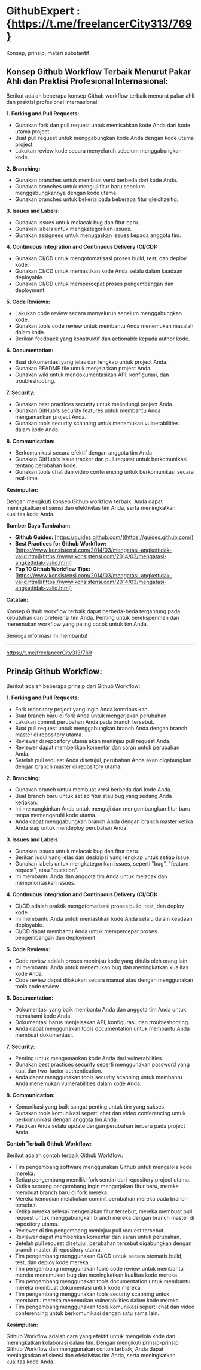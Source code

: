 # GithubExpert : {https://t.me/freelancerCity313/769}
Konsep, prinsip, materi substantif

## Konsep Github Workflow Terbaik Menurut Pakar Ahli dan Praktisi Profesional Internasional:

Berikut adalah beberapa konsep Github workflow terbaik menurut pakar ahli dan praktisi profesional internasional:

**1. Forking and Pull Requests:**

* Gunakan fork dan pull request untuk memisahkan kode Anda dari kode utama project.
* Buat pull request untuk menggabungkan kode Anda dengan kode utama project.
* Lakukan review kode secara menyeluruh sebelum menggabungkan kode.

**2. Branching:**

* Gunakan branches untuk membuat versi berbeda dari kode Anda.
* Gunakan branches untuk menguji fitur baru sebelum menggabungkannya dengan kode utama.
* Gunakan branches untuk bekerja pada beberapa fitur gleichzeitig.

**3. Issues and Labels:**

* Gunakan issues untuk melacak bug dan fitur baru.
* Gunakan labels untuk mengkategorikan issues.
* Gunakan assignees untuk menugaskan issues kepada anggota tim.

**4. Continuous Integration and Continuous Delivery (CI/CD):**

* Gunakan CI/CD untuk mengotomatisasi proses build, test, dan deploy kode.
* Gunakan CI/CD untuk memastikan kode Anda selalu dalam keadaan deployable.
* Gunakan CI/CD untuk mempercepat proses pengembangan dan deployment.

**5. Code Reviews:**

* Lakukan code review secara menyeluruh sebelum menggabungkan kode.
* Gunakan tools code review untuk membantu Anda menemukan masalah dalam kode.
* Berikan feedback yang konstruktif dan actionable kepada author kode.

**6. Documentation:**

* Buat dokumentasi yang jelas dan lengkap untuk project Anda.
* Gunakan README file untuk menjelaskan project Anda.
* Gunakan wiki untuk mendokumentasikan API, konfigurasi, dan troubleshooting.

**7. Security:**

* Gunakan best practices security untuk melindungi project Anda.
* Gunakan GitHub's security features untuk membantu Anda mengamankan project Anda.
* Gunakan tools security scanning untuk menemukan vulnerabilities dalam kode Anda.

**8. Communication:**

* Berkomunikasi secara efektif dengan anggota tim Anda.
* Gunakan GitHub's issue tracker dan pull request untuk berkomunikasi tentang perubahan kode.
* Gunakan tools chat dan video conferencing untuk berkomunikasi secara real-time.

**Kesimpulan:**

Dengan mengikuti konsep Github workflow terbaik, Anda dapat meningkatkan efisiensi dan efektivitas tim Anda, serta meningkatkan kualitas kode Anda.

**Sumber Daya Tambahan:**

* **Github Guides:** [https://guides.github.com/](https://guides.github.com/)
* **Best Practices for Github Workflow:** [https://www.konsistensi.com/2014/03/mengatasi-angkettidak-valid.html](https://www.konsistensi.com/2014/03/mengatasi-angkettidak-valid.html)
* **Top 10 Github Workflow Tips:** [https://www.konsistensi.com/2014/03/mengatasi-angkettidak-valid.html](https://www.konsistensi.com/2014/03/mengatasi-angkettidak-valid.html)

**Catatan:**

Konsep Github workflow terbaik dapat berbeda-beda tergantung pada kebutuhan dan preferensi tim Anda. Penting untuk bereksperimen dan menemukan workflow yang paling cocok untuk tim Anda.

Semoga informasi ini membantu!


<hr>

https://t.me/freelancerCity313/769

## Prinsip Github Workflow:

Berikut adalah beberapa prinsip dari Github Workflow:

**1. Forking and Pull Requests:**

* Fork repository project yang ingin Anda kontribusikan.
* Buat branch baru di fork Anda untuk mengerjakan perubahan.
* Lakukan commit perubahan Anda pada branch tersebut.
* Buat pull request untuk menggabungkan branch Anda dengan branch master di repository utama.
* Reviewer di repository utama akan meninjau pull request Anda.
* Reviewer dapat memberikan komentar dan saran untuk perubahan Anda.
* Setelah pull request Anda disetujui, perubahan Anda akan digabungkan dengan branch master di repository utama.

**2. Branching:**

* Gunakan branch untuk membuat versi berbeda dari kode Anda.
* Buat branch baru untuk setiap fitur atau bug yang sedang Anda kerjakan.
* Ini memungkinkan Anda untuk menguji dan mengembangkan fitur baru tanpa memengaruhi kode utama.
* Anda dapat menggabungkan branch Anda dengan branch master ketika Anda siap untuk mendeploy perubahan Anda.

**3. Issues and Labels:**

* Gunakan issues untuk melacak bug dan fitur baru.
* Berikan judul yang jelas dan deskripsi yang lengkap untuk setiap issue.
* Gunakan labels untuk mengkategorikan issues, seperti "bug", "feature request", atau "question".
* Ini membantu Anda dan anggota tim Anda untuk melacak dan memprioritaskan issues.

**4. Continuous Integration and Continuous Delivery (CI/CD):**

* CI/CD adalah praktik mengotomatisasi proses build, test, dan deploy kode.
* Ini membantu Anda untuk memastikan kode Anda selalu dalam keadaan deployable.
* CI/CD dapat membantu Anda untuk mempercepat proses pengembangan dan deployment.

**5. Code Reviews:**

* Code review adalah proses meninjau kode yang ditulis oleh orang lain.
* Ini membantu Anda untuk menemukan bug dan meningkatkan kualitas kode Anda.
* Code review dapat dilakukan secara manual atau dengan menggunakan tools code review.

**6. Documentation:**

* Dokumentasi yang baik membantu Anda dan anggota tim Anda untuk memahami kode Anda.
* Dokumentasi harus menjelaskan API, konfigurasi, dan troubleshooting.
* Anda dapat menggunakan tools documentation untuk membantu Anda membuat dokumentasi.

**7. Security:**

* Penting untuk mengamankan kode Anda dari vulnerabilities.
* Gunakan best practices security seperti menggunakan password yang kuat dan two-factor authentication.
* Anda dapat menggunakan tools security scanning untuk membantu Anda menemukan vulnerabilities dalam kode Anda.

**8. Communication:**

* Komunikasi yang baik sangat penting untuk tim yang sukses.
* Gunakan tools komunikasi seperti chat dan video conferencing untuk berkomunikasi dengan anggota tim Anda.
* Pastikan Anda selalu update dengan perubahan terbaru pada project Anda.

**Contoh Terbaik Github Workflow:**

Berikut adalah contoh terbaik Github Workflow:

* Tim pengembang software menggunakan Github untuk mengelola kode mereka.
* Setiap pengembang memiliki fork sendiri dari repository project utama.
* Ketika seorang pengembang ingin mengerjakan fitur baru, mereka membuat branch baru di fork mereka.
* Mereka kemudian melakukan commit perubahan mereka pada branch tersebut.
* Ketika mereka selesai mengerjakan fitur tersebut, mereka membuat pull request untuk menggabungkan branch mereka dengan branch master di repository utama.
* Reviewer di tim pengembang meninjau pull request tersebut.
* Reviewer dapat memberikan komentar dan saran untuk perubahan.
* Setelah pull request disetujui, perubahan tersebut digabungkan dengan branch master di repository utama.
* Tim pengembang menggunakan CI/CD untuk secara otomatis build, test, dan deploy kode mereka.
* Tim pengembang menggunakan tools code review untuk membantu mereka menemukan bug dan meningkatkan kualitas kode mereka.
* Tim pengembang menggunakan tools documentation untuk membantu mereka membuat dokumentasi untuk kode mereka.
* Tim pengembang menggunakan tools security scanning untuk membantu mereka menemukan vulnerabilities dalam kode mereka.
* Tim pengembang menggunakan tools komunikasi seperti chat dan video conferencing untuk berkomunikasi dengan satu sama lain.

**Kesimpulan:**

Github Workflow adalah cara yang efektif untuk mengelola kode dan meningkatkan kolaborasi dalam tim. Dengan mengikuti prinsip-prinsip Github Workflow dan menggunakan contoh terbaik, Anda dapat meningkatkan efisiensi dan efektivitas tim Anda, serta meningkatkan kualitas kode Anda.
